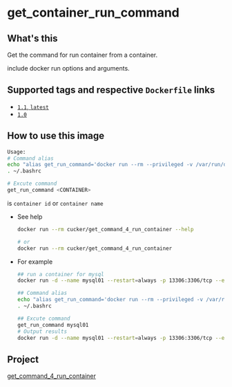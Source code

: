 # get_container_run_command


## What's this
Get the command for run container from a container.

include docker run options and arguments.

## Supported tags and respective `Dockerfile` links
* [`1.1`, `latest`](https://github.com/cucker0/dockerfile/blob/main/get_command_4_run_container/df/Dockerfile)
* [`1.0`](https://github.com/cucker0/dockerfile/blob/main/get_command_4_run_container/df/Dockerfile)

## How to use this image
```bash
Usage:
# Command alias
echo "alias get_run_command='docker run --rm --privileged -v /var/run/docker.sock:/var/run/docker.sock cucker/get_command_4_run_container'" >> ~/.bashrc
. ~/.bashrc

# Excute command
get_run_command <CONTAINER>
```
<CONTAINER> is `container id` or `container name`


* See help
    ```bash
    docker run --rm cucker/get_command_4_run_container --help
    
    # or
    docker run --rm cucker/get_command_4_run_container
    ```

* For example

    ```bash
    ## run a container for mysql
    docker run -d --name mysql01 --restart=always -p 13306:3306/tcp --env MYSQL_ROOT_PASSWORD=py123456 mysql
    
    ## Command alias
    echo "alias get_run_command='docker run --rm --privileged -v /var/run/docker.sock:/var/run/docker.sock cucker/get_command_4_run_container'" >> ~/.bashrc
    . ~/.bashrc
    
    ## Excute command
    get_run_command mysql01
    # Output results
    docker run -d --name mysql01 --restart=always -p 13306:3306/tcp --env MYSQL_ROOT_PASSWORD=py123456 mysql
    ```
## Project
[get_command_4_run_container](https://github.com/cucker0/dockerfile/blob/main/get_command_4_run_container)

